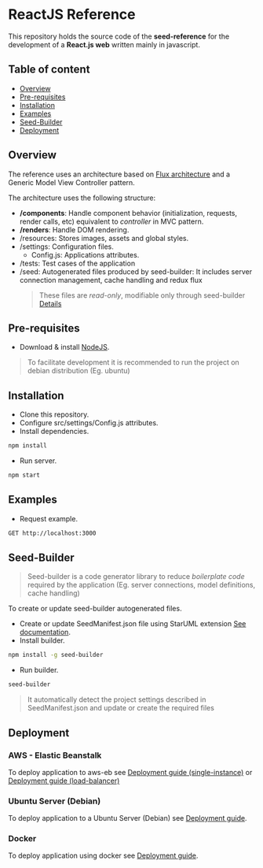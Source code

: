 # ReactJS Reference

This repository holds the source code of the **seed-reference** for the development of a **React.js web** written mainly in javascript.

## Table of content

-   [Overview](#overview)
-   [Pre-requisites](#pre-requisites)
-   [Installation](#installation)
-   [Examples](#examples)
-   [Seed-Builder](#seed-builder)
-   [Deployment](#deployment)


## Overview

The reference uses an architecture based on [Flux architecture](https://facebook.github.io/flux/docs/in-depth-overview.html) and a Generic Model View Controller pattern.

The architecture uses the following structure:

-   **/components**: Handle component behavior (initialization, requests, render calls, etc) equivalent to *controller* in MVC pattern.
-   **/renders**: Handle DOM rendering.
-   /resources: Stores images, assets and global styles.
-   /settings: Configuration files.
    -   Config.js: Applications attributes.
-   /tests: Test cases of the application
-   /seed: Autogenerated files produced by seed-builder: It includes server connection management, cache handling and redux flux
    >   These files are *read-only*, modifiable only through seed-builder [Details](#seed-builder)



## Pre-requisites

-   Download & install [NodeJS](https://nodejs.dev/learn/how-to-install-nodejs).
>   To facilitate development it is recommended to run the project on debian distribution (Eg. ubuntu)

## Installation

-   Clone this repository.
-   Configure src/settings/Config.js attributes.
-   Install dependencies.
```bash
npm install
```

-   Run server.
```bash
npm start
```

## Examples

-   Request example. 
```bash
GET http://localhost:3000
```

## Seed-Builder

>   Seed-builder is a code generator library to reduce *boilerplate code* required by the application (Eg. server connections, model definitions, cache handling) 

To create or update seed-builder autogenerated files.

-   Create or update SeedManifest.json file using StarUML extension [See documentation](https://github.com/erick-rivas/seed-staruml/blob/master/README.md).
-   Install builder.
```bash
npm install -g seed-builder
``` 
-   Run builder.
```bash
seed-builder
``` 
>   It automatically detect the project settings described in SeedManifest.json and update or create the required files

## Deployment

### AWS - Elastic Beanstalk

To deploy application to aws-eb see [Deployment guide (single-instance)](./bin/aws-eb/single-instance/deployment.md) or [Deployment guide (load-balancer)](./bin/aws-eb/load-balanced/deployment.md)

### Ubuntu Server (Debian)

To deploy application to a Ubuntu Server (Debian) see [Deployment guide](./bin/ubuntu/deployment.md).

### Docker

To deploy application using docker see [Deployment guide](./bin/docker/deployment.md).